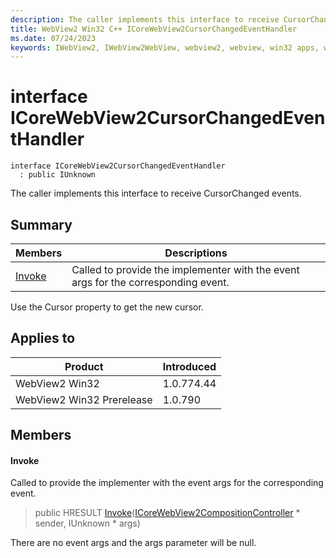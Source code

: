 ```yaml
---
description: The caller implements this interface to receive CursorChanged events.
title: WebView2 Win32 C++ ICoreWebView2CursorChangedEventHandler
ms.date: 07/24/2023
keywords: IWebView2, IWebView2WebView, webview2, webview, win32 apps, win32, edge, ICoreWebView2, ICoreWebView2Controller, browser control, edge html, ICoreWebView2CursorChangedEventHandler
---
```


# interface ICoreWebView2CursorChangedEventHandler

```
interface ICoreWebView2CursorChangedEventHandler
  : public IUnknown
```

The caller implements this interface to receive CursorChanged events.

## Summary

 Members                        | Descriptions
--------------------------------|---------------------------------------------
[Invoke](#invoke) | Called to provide the implementer with the event args for the corresponding event.

Use the Cursor property to get the new cursor.

## Applies to

Product                         | Introduced
--------------------------------|---------------------------------------------
WebView2 Win32            |    1.0.774.44
WebView2 Win32 Prerelease |    1.0.790

## Members

#### Invoke

Called to provide the implementer with the event args for the corresponding event.

> public HRESULT [Invoke](#invoke)([ICoreWebView2CompositionController](icorewebview2compositioncontroller.md) * sender, IUnknown * args)

There are no event args and the args parameter will be null.

